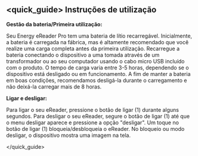 ## <quick_guide> Instruções de utilização

**Gestão da bateria/Primeira utilização:**

Seu Energy eReader Pro tem uma bateria de lítio recarregável. Inicialmente, a bateria é carregada na fábrica, mas é altamente recomendado que você realize uma carga completa antes da primeira utilização. Recarregue a bateria conectando o dispositivo a uma tomada através de um transformador ou ao seu computador usando o cabo micro USB incluído com o produto. O tempo de carga varia entre 3-5 horas, dependendo se o dispositivo está desligado ou em funcionamento. A fim de manter a bateria em boas condições, recomendamos desligá-la durante o carregamento e não deixá-la carregar mais de 8 horas.


**Ligar e desligar:**

Para ligar o seu eReader, pressione o botão de ligar (1) durante alguns segundos. Para desligar o seu eReader, segure o botão de ligar (1) até que o menu desligar aparece e pressione a opção "desligar". Um toque no botão de ligar (1) bloqueia/desbloqueia o eReader. No bloqueio ou modo desligar, o dispositivo mostra uma imagem na tela.

</quick_guide>
